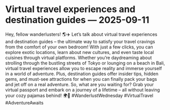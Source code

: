 # Virtual travel experiences and destination guides — 2025-09-11

Hey, fellow wanderlusters! 🌎✈️ Let’s talk about virtual travel experiences and destination guides – the ultimate way to satisfy your travel cravings from the comfort of your own bedroom! With just a few clicks, you can explore exotic locations, learn about new cultures, and even taste local cuisines through virtual platforms. Whether you’re daydreaming about strolling through the bustling streets of Tokyo or lounging on a beach in Bali, virtual travel experiences allow you to escape reality and immerse yourself in a world of adventure. Plus, destination guides offer insider tips, hidden gems, and must-see attractions for when you can finally pack your bags and jet off on a real adventure. So, what are you waiting for? Grab your virtual passport and embark on a journey of a lifetime – all without leaving your cozy pajamas behind! 🌍🌟 #WanderlustWednesday #VirtualTravel #AdventureAwaits